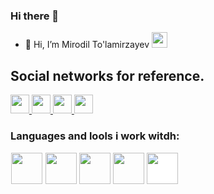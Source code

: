 ### Hi there 👋

- 👋 Hi, I’m Mirodil To'lamirzayev <img width="25" src="https://media.tenor.com/InfbZnZgATIAAAAi/hand-gif.gif">

<h2>Social networks for reference.</h2>

<a href="https://t.me/tolamirzayev_077/">
    <img src="https://w7.pngwing.com/pngs/636/338/png-transparent-telegram-hd-logo-thumbnail.png" width="30">
  </a>
  <a href="https://fackebook.com/tolamirzayev_077/">
    <img src="https://w7.pngwing.com/pngs/636/338/png-transparent-telegram-hd-logo-thumbnail.png" width="30">
  </a>
  <a href="https://twitter.com/MirodilTo/">
    <img src="https://w7.pngwing.com/pngs/133/360/png-transparent-social-media-computer-icons-tulane-university-facebook-drawing-twitter-twitter-logo-blue-logo-computer-wallpaper-thumbnail.png" width="30">
  </a>
  <a href="https://instagram.com/tolamirzayev_077/">
    <img src="https://w7.pngwing.com/pngs/408/296/png-transparent-app-b-w-instagram-logo-media-popular-social-2018-social-media-black-and-white-logos-icon.png" width="30">
  </a>
  
  
  ### Languages and lools i work witdh:
  <code><img style="border: 1px white solid;" width="50" src="https://brandslogos.com/wp-content/uploads/images/large/html-logo-black-and-white.png"></code>
<code><img width="50" src="https://brandslogos.com/wp-content/uploads/images/large/css-logo-black-and-white.png"></code>
<code><img width="50" src="https://cdn-icons-png.flaticon.com/512/5968/5968680.png"></code>
<code><img width="50" src="https://www.loopple.com/img/tailwind-logo.png"></code>
<code><img style="background-color: white;" width="50" src="https://cdn.icon-icons.com/icons2/3912/PNG/512/javascript_logo_icon_247978.jpg"></code>
